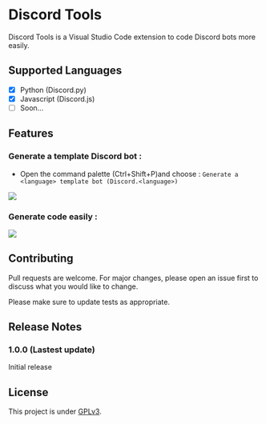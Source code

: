 # Discord Tools

Discord Tools is a Visual Studio Code extension to code Discord bots more easily.


## Supported Languages

- [x] Python (Discord.py)
- [x] Javascript (Discord.js)
- [ ] Soon...

## Features

### Generate a template Discord bot : 
- Open the command palette (Ctrl+Shift+P)and choose : `Generate a <language> template bot (Discord.<language>)`

![](images.png)

### Generate code easily :

![](images.png)

## Contributing

Pull requests are welcome. For major changes, please open an issue first to discuss what you would like to change.

Please make sure to update tests as appropriate.


## Release Notes

### 1.0.0 (Lastest update)

Initial release


## License

This project is under [GPLv3](https://github.com/Darkempire78/Raid-Protect-Discord-Bot/blob/master/LICENSE).
